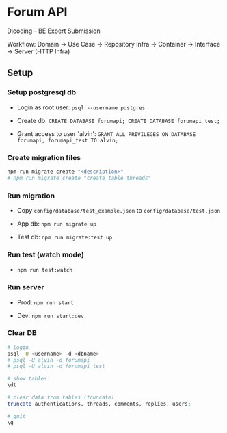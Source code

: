 # Forum API

Dicoding - BE Expert Submission

Workflow: Domain -> Use Case -> Repository Infra -> Container -> Interface -> Server (HTTP Infra)

## Setup

### Setup postgresql db

- Login as root user: ```psql --username postgres```

- Create db: ```CREATE DATABASE forumapi; CREATE DATABASE forumapi_test;```

- Grant access to user 'alvin': ```GRANT ALL PRIVILEGES ON DATABASE forumapi, forumapi_test TO alvin;```

### Create migration files

```sh
npm run migrate create "<description>"
# npm run migrate create "create table threads"
```

### Run migration

- Copy ```config/database/test_example.json``` to ```config/database/test.json```

- App db: ```npm run migrate up```

- Test db: ```npm run migrate:test up```

### Run test (watch mode)

- ```npm run test:watch```

### Run server

- Prod: ```npm run start```

- Dev: ```npm run start:dev```

### Clear DB

```sh
# login
psql -U <username> -d <dbname>
# psql -U alvin -d forumapi
# psql -U alvin -d forumapi_test

# show tables
\dt

# clear data from tables (truncate)
truncate authentications, threads, comments, replies, users;

# quit
\q
```
